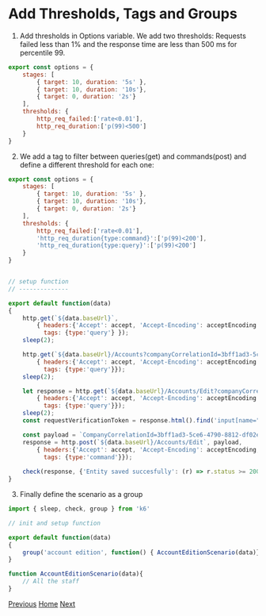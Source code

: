 # Add Thresholds, Tags and Groups
1. Add thresholds in Options variable. We add two thresholds: Requests failed less than 1% and the response time are less than 500 ms for percentile 99.
```javascript
export const options = {
    stages: [
        { target: 10, duration: '5s' },
        { target: 10, duration: '10s'},
        { target: 0, duration: '2s'}
    ],
    thresholds: {
        http_req_failed:['rate<0.01'],
        http_req_duration:['p(99)<500']
    }
}
```
2. We add a tag to filter between queries(get) and commands(post) and define a different threshold for each one:
```javascript
export const options = {
    stages: [
        { target: 10, duration: '5s' },
        { target: 10, duration: '10s'},
        { target: 0, duration: '2s'}
    ],
    thresholds: {
        http_req_failed:['rate<0.01'],
        'http_req_duration{type:command}':['p(99)<200'],
        'http_req_duration{type:query}':['p(99)<200']
    }
}


// setup function
// --------------

export default function(data)
{
    http.get(`${data.baseUrl}`,
        { headers:{'Accept': accept, 'Accept-Encoding': acceptEncoding },
          tags: {type:'query'} });
    sleep(2);

    http.get(`${data.baseUrl}/Accounts?companyCorrelationId=3bff1ad3-5ce6-4790-8812-df02e4c300c0`,
        { headers:{'Accept': accept, 'Accept-Encoding': acceptEncoding },
          tags: {type:'query'}});
    sleep(2);

    let response = http.get(`${data.baseUrl}/Accounts/Edit?companyCorrelationId=3bff1ad3-5ce6-4790-8812-df02e4c300c0&accountCorrelationId=6bb23bc1-63e9-4447-91a9-e1f529d4b51e`, 
        { headers:{'Accept': accept, 'Accept-Encoding': acceptEncoding },
          tags: {type:'query'}});
    sleep(2);
    const requestVerificationToken = response.html().find('input[name="__RequestVerificationToken"]').attr('value');

    const payload = `CompanyCorrelationId=3bff1ad3-5ce6-4790-8812-df02e4c300c0&CorrelationId=6bb23bc1-63e9-4447-91a9-e1f529d4b51e&Code=1000000000&Id=925c3dc8-fd41-49a7-8716-8941178b56ba&Description=Capital+social+_${__VU}&__RequestVerificationToken=${requestVerificationToken}`;
    response = http.post(`${data.baseUrl}/Accounts/Edit`, payload, 
        { headers:{'Accept': accept, 'Accept-Encoding': acceptEncoding,'Content-Type': contentType },
          tags: {type:'command'}});
    
    check(response, {'Entity saved succesfully': (r) => r.status >= 200 && r.status <= 226});
}

```

3. Finally define the scenario as a group
```javascript
import { sleep, check, group } from 'k6'

// init and setup function

export default function(data)
{
    group('account edition', function() { AccountEditionScenario(data)});
}

function AccountEditionScenario(data){
    // All the staff
}
```

[Previous](5-First%20Scenario.md) [Home](../README.md) [Next](./7-Monitoring.md)
